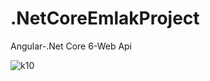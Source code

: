 # .NetCoreEmlakProject
Angular-.Net Core 6-Web Api


![k10](https://user-images.githubusercontent.com/46397935/236853204-45465672-127e-458d-bc0a-722869bcaa15.png)
